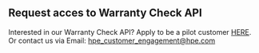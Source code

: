 ## Request acces to Warranty Check API

Interested in our Warranty Check API? Apply to be a pilot customer [HERE](https://iam.support.hpe.com/connect/s/sitesupport?language=en_US). Or contact us via Email: [hpe\_customer\_engagement@hpe.com](mailto:hpe_customer_engagement@hpe.com)